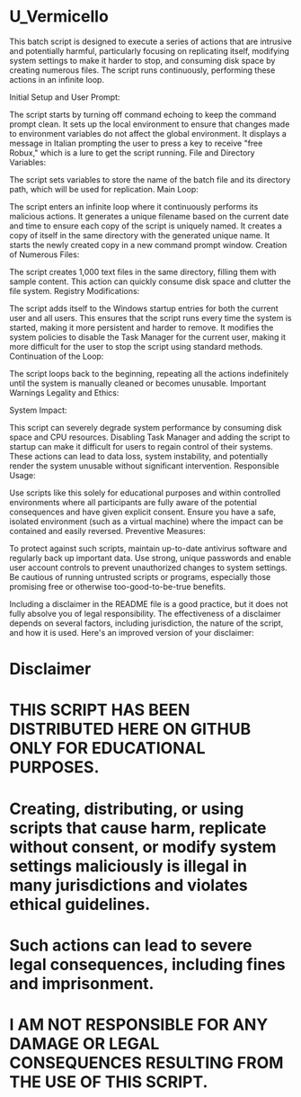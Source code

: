 # U_Vermicello
This batch script is designed to execute a series of actions that are intrusive and potentially harmful, particularly focusing on replicating itself, modifying system settings to make it harder to stop, and consuming disk space by creating numerous files. The script runs continuously, performing these actions in an infinite loop.

Initial Setup and User Prompt:

The script starts by turning off command echoing to keep the command prompt clean.
It sets up the local environment to ensure that changes made to environment variables do not affect the global environment.
It displays a message in Italian prompting the user to press a key to receive "free Robux," which is a lure to get the script running.
File and Directory Variables:

The script sets variables to store the name of the batch file and its directory path, which will be used for replication.
Main Loop:

The script enters an infinite loop where it continuously performs its malicious actions.
It generates a unique filename based on the current date and time to ensure each copy of the script is uniquely named.
It creates a copy of itself in the same directory with the generated unique name.
It starts the newly created copy in a new command prompt window.
Creation of Numerous Files:

The script creates 1,000 text files in the same directory, filling them with sample content. This action can quickly consume disk space and clutter the file system.
Registry Modifications:

The script adds itself to the Windows startup entries for both the current user and all users. This ensures that the script runs every time the system is started, making it more persistent and harder to remove.
It modifies the system policies to disable the Task Manager for the current user, making it more difficult for the user to stop the script using standard methods.
Continuation of the Loop:

The script loops back to the beginning, repeating all the actions indefinitely until the system is manually cleaned or becomes unusable.
Important Warnings
Legality and Ethics:


System Impact:

This script can severely degrade system performance by consuming disk space and CPU resources.
Disabling Task Manager and adding the script to startup can make it difficult for users to regain control of their systems.
These actions can lead to data loss, system instability, and potentially render the system unusable without significant intervention.
Responsible Usage:

Use scripts like this solely for educational purposes and within controlled environments where all participants are fully aware of the potential consequences and have given explicit consent.
Ensure you have a safe, isolated environment (such as a virtual machine) where the impact can be contained and easily reversed.
Preventive Measures:

To protect against such scripts, maintain up-to-date antivirus software and regularly back up important data.
Use strong, unique passwords and enable user account controls to prevent unauthorized changes to system settings.
Be cautious of running untrusted scripts or programs, especially those promising free or otherwise too-good-to-be-true benefits.


Including a disclaimer in the README file is a good practice, but it does not fully absolve you of legal responsibility. The effectiveness of a disclaimer depends on several factors, including jurisdiction, the nature of the script, and how it is used. Here's an improved version of your disclaimer:

# Disclaimer
# THIS SCRIPT HAS BEEN DISTRIBUTED HERE ON GITHUB ONLY FOR EDUCATIONAL PURPOSES.

# Creating, distributing, or using scripts that cause harm, replicate without consent, or modify system settings maliciously is illegal in many jurisdictions and violates ethical guidelines.

# Such actions can lead to severe legal consequences, including fines and imprisonment.

# I AM NOT RESPONSIBLE FOR ANY DAMAGE OR LEGAL CONSEQUENCES RESULTING FROM THE USE OF THIS SCRIPT.

